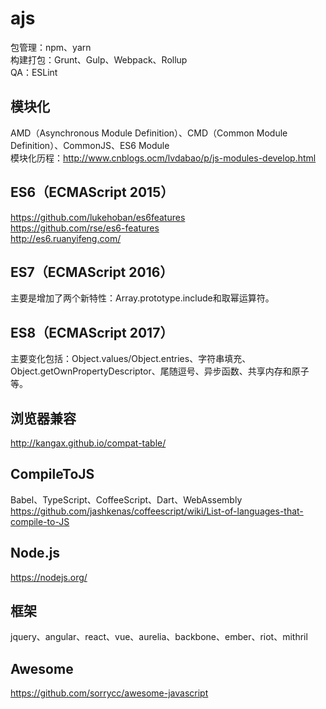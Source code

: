 # ajs

包管理：npm、yarn  
构建打包：Grunt、Gulp、Webpack、Rollup  
QA：ESLint   

## 模块化
AMD（Asynchronous Module Definition）、CMD（Common Module Definition）、CommonJS、ES6 Module  
模块化历程：http://www.cnblogs.ocm/lvdabao/p/js-modules-develop.html   

## ES6（ECMAScript 2015）
https://github.com/lukehoban/es6features  
https://github.com/rse/es6-features  
http://es6.ruanyifeng.com/   

## ES7（ECMAScript 2016）
主要是增加了两个新特性：Array.prototype.include和取幂运算符。   

## ES8（ECMAScript 2017）
主要变化包括：Object.values/Object.entries、字符串填充、Object.getOwnPropertyDescriptor、尾随逗号、异步函数、共享内存和原子等。   

## 浏览器兼容
http://kangax.github.io/compat-table/   

## CompileToJS
Babel、TypeScript、CoffeeScript、Dart、WebAssembly  
https://github.com/jashkenas/coffeescript/wiki/List-of-languages-that-compile-to-JS   

## Node.js
https://nodejs.org/   

## 框架
jquery、angular、react、vue、aurelia、backbone、ember、riot、mithril   

## Awesome
https://github.com/sorrycc/awesome-javascript   
